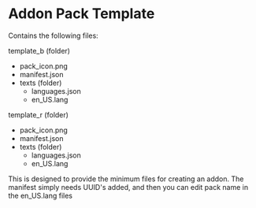 # Addon Pack Template
Contains the following files:

template_b (folder)
- pack_icon.png
- manifest.json
- texts (folder)
  - languages.json
  - en_US.lang

template_r (folder)
- pack_icon.png
- manifest.json
- texts (folder)
  - languages.json
  - en_US.lang

This is designed to provide the minimum files for creating an addon. The manifest simply needs UUID's added, and then you can edit pack name in the en_US.lang files
